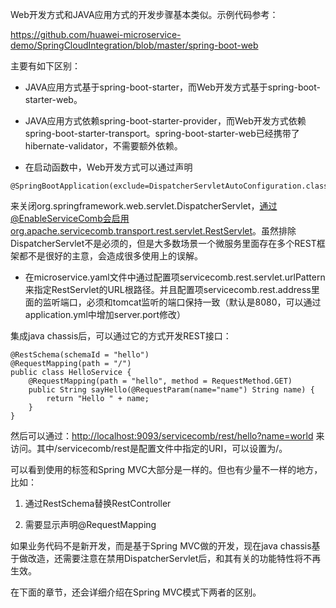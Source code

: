 Web开发方式和JAVA应用方式的开发步骤基本类似。示例代码参考：

[https://github.com/huawei-microservice-demo/SpringCloudIntegration/blob/master/spring-boot-web    
](https://github.com/huawei-microservice-demo/SpringCloudIntegration/blob/master/spring-boot-web)

主要有如下区别：

* JAVA应用方式基于spring-boot-starter，而Web开发方式基于spring-boot-starter-web。

* JAVA应用方式依赖spring-boot-starter-provider，而Web开发方式依赖spring-boot-starter-transport。spring-boot-starter-web已经携带了hibernate-validator，不需要额外依赖。

* 在启动函数中，Web开发方式可以通过声明

```
@SpringBootApplication(exclude=DispatcherServletAutoConfiguration.class)
```

来关闭org.springframework.web.servlet.DispatcherServlet，通过@EnableServiceComb会启用org.apache.servicecomb.transport.rest.servlet.RestServlet。虽然排除DispatcherServlet不是必须的，但是大多数场景一个微服务里面存在多个REST框架都不是很好的主意，会造成很多使用上的误解。

* 在microservice.yaml文件中通过配置项servicecomb.rest.servlet.urlPattern来指定RestServlet的URL根路径。并且配置项servicecomb.rest.address里面的监听端口，必须和tomcat监听的端口保持一致（默认是8080，可以通过application.yml中增加server.port修改）





集成java chassis后，可以通过它的方式开发REST接口：

```
@RestSchema(schemaId = "hello")
@RequestMapping(path = "/")
public class HelloService {
    @RequestMapping(path = "hello", method = RequestMethod.GET)
    public String sayHello(@RequestParam(name="name") String name) {
        return "Hello " + name;
    }
}
```

然后可以通过：[http://localhost:9093/servicecomb/rest/hello?name=world](http://localhost:9093/servicecomb/rest/hello?name=world) 来访问。其中/servicecomb/rest是配置文件中指定的URI，可以设置为/。

可以看到使用的标签和Spring MVC大部分是一样的。但也有少量不一样的地方，比如：

1. 通过RestSchema替换RestController

2. 需要显示声明@RequestMapping

如果业务代码不是新开发，而是基于Spring MVC做的开发，现在java chassis基于做改造，还需要注意在禁用DispatcherServlet后，和其有关的功能特性将不再生效。

在下面的章节，还会详细介绍在Spring MVC模式下两者的区别。

